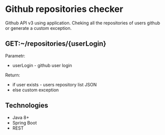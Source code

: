 Github repositories checker
===========================
Github API v3 using application. Cheking all the repositories of users github or generate a custom exception.

GET:~/repositories/{userLogin}
------------------------------
Parametr:
* userLogin - github user login 

Return:
 * if user exists - users repository list JSON
 * else custom exception 


Technologies
------------
- Java 8+
- Spring Boot
- REST
